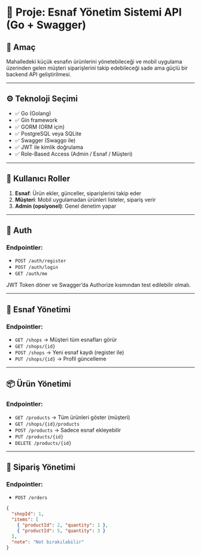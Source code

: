 # 🧾 Proje: Esnaf Yönetim Sistemi API (Go + Swagger)

## 🎯 Amaç
Mahalledeki küçük esnafın ürünlerini yönetebileceği ve mobil uygulama üzerinden gelen müşteri siparişlerini takip edebileceği sade ama güçlü bir backend API geliştirilmesi.

---

## ⚙️ Teknoloji Seçimi

- ✅ Go (Golang)
- ✅ Gin framework
- ✅ GORM (ORM için)
- ✅ PostgreSQL veya SQLite
- ✅ Swagger (Swaggo ile)
- ✅ JWT ile kimlik doğrulama
- ✅ Role-Based Access (Admin / Esnaf / Müşteri)

---

## 👥 Kullanıcı Roller

1. **Esnaf**: Ürün ekler, günceller, siparişlerini takip eder  
2. **Müşteri**: Mobil uygulamadan ürünleri listeler, sipariş verir  
3. **Admin (opsiyonel)**: Genel denetim yapar

---

## 🔐 Auth

### Endpointler:
- `POST /auth/register`  
- `POST /auth/login`  
- `GET /auth/me`  

JWT Token döner ve Swagger’da Authorize kısmından test edilebilir olmalı.

---

## 🏪 Esnaf Yönetimi

### Endpointler:
- `GET /shops` → Müşteri tüm esnafları görür  
- `GET /shops/{id}`  
- `POST /shops` → Yeni esnaf kaydı (register ile)  
- `PUT /shops/{id}` → Profil güncelleme  

---

## 📦 Ürün Yönetimi

### Endpointler:
- `GET /products` → Tüm ürünleri göster (müşteri)  
- `GET /shops/{id}/products`  
- `POST /products` → Sadece esnaf ekleyebilir  
- `PUT /products/{id}`  
- `DELETE /products/{id}`  

---

## 🛒 Sipariş Yönetimi

### Endpointler:
- `POST /orders`  
```json
{
  "shopId": 1,
  "items": [
    { "productId": 2, "quantity": 1 },
    { "productId": 5, "quantity": 3 }
  ],
  "note": "Not bırakılabilir"
}
